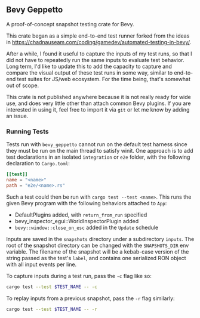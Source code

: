 ## Bevy Geppetto

A proof-of-concept snapshot testing crate for Bevy.

This crate began as a simple end-to-end test runner forked from the ideas in
https://chadnauseam.com/coding/gamedev/automated-testing-in-bevy/.

After a while, I found it useful to capture the inputs of my test runs, so that
I did not have to repeatedly run the same inputs to evaluate test behavior. Long
term, I'd like to update this to add the capacity to capture and compare the
visual output of these test runs in some way, similar to end-to-end test suites
for JS/web ecosystem. For the time being, that's somewhat out of scope.

This crate is not published anywhere because it is not really ready for wide
use, and does very little other than attach common Bevy plugins. If you are
interested in using it, feel free to import it via `git` or let me know by
adding an issue.

### Running Tests

Tests run with `bevy_geppetto` cannot run on the default test harness since they
must be run on the main thread to satisfy winit. One approach is to add test
declarations in an isolated `integration` or `e2e` folder, with the following
declaration to `Cargo.toml`:

```toml
[[test]]
name = "<name>"
path = "e2e/<name>.rs"
```

Such a test could then be run with `cargo test --test <name>`. This runs the
given Bevy program with the following behaviors attached to `App`:

- DefaultPlugins added, with `return_from_run` specified
- bevy_inspector_egui::WorldInspectorPlugin added
- `bevy::window::close_on_esc` added in the `Update` schedule

Inputs are saved in the `snapshots` directory under a subdirectory `inputs`. The
root of the snapshot directory can be changed with the `SNAPSHOTS_DIR` env
variable. The filename of the snapshot will be a kebab-case version of the
string passed as the test's `label`, and contains one serialized RON object with
all input events per line.

To capture inputs during a test run, pass the `-c` flag like so:

```sh
cargo test --test $TEST_NAME -- -c
```

To replay inputs from a previous snapshot, pass the `-r` flag similarly:

```sh
cargo test --test $TEST_NAME -- -r
```
